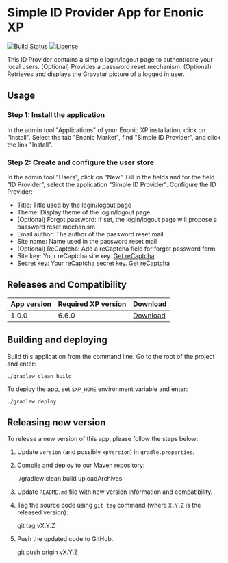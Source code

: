 # Simple ID Provider App for Enonic XP

[![Build Status](https://travis-ci.org/enonic/app-simple-idprovider.svg?branch=master)](https://travis-ci.org/enonic/app-simple-idprovider)
[![License](https://img.shields.io/github/license/enonic/app-simple-idprovider.svg)](http://www.apache.org/licenses/LICENSE-2.0.html)

This ID Provider contains a simple login/logout page to authenticate your local users.
(Optional) Provides a password reset mechanism. 
(Optional) Retrieves and displays the Gravatar picture of a logged in user.

## Usage

### Step 1: Install the application
In the admin tool "Applications" of your Enonic XP installation, click on "Install". 
Select the tab "Enonic Market", find "Simple ID Provider", and click the link "Install".

### Step 2: Create and configure the user store
In the admin tool "Users", click on "New".
Fill in the fields and for the field "ID Provider", select the application "Simple ID Provider".
Configure the ID Provider:
* Title: Title used by the login/logout page
* Theme: Display theme of the login/logout page
* (Optional) Forgot password: If set, the login/logout page will propose a password reset mechanism
 * Email author: The author of the password reset mail
 * Site name: Name used in the password reset mail
 * (Optional) ReCaptcha: Add a reCaptcha field for forgot password form
  * Site key: Your reCaptcha site key.  [Get reCaptcha](https://www.google.com/recaptcha/admin)
  * Secret key: Your reCaptcha secret key. [Get reCaptcha](https://www.google.com/recaptcha/admin)



## Releases and Compatibility

| App version | Required XP version | Download |
| ----------- | ------------------- | -------- |
| 1.0.0 | 6.6.0 | [Download](http://repo.enonic.com/public/com/enonic/app/simpleidprovider/1.0.0/simpleidprovider-1.0.0.jar) |


## Building and deploying

Build this application from the command line. Go to the root of the project and enter:

    ./gradlew clean build

To deploy the app, set `$XP_HOME` environment variable and enter:

    ./gradlew deploy


## Releasing new version

To release a new version of this app, please follow the steps below:

1. Update `version` (and possibly `xpVersion`) in  `gradle.properties`.

2. Compile and deploy to our Maven repository:

    ./gradlew clean build uploadArchives

3. Update `README.md` file with new version information and compatibility.

4. Tag the source code using `git tag` command (where `X.Y.Z` is the released version):

    git tag vX.Y.Z

5. Push the updated code to GitHub.

    git push origin vX.Y.Z